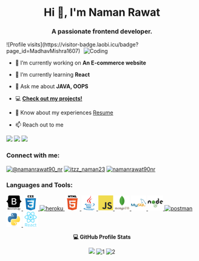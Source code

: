 <h1 align="center">Hi 👋, I'm Naman Rawat</h1>
<h3 align="center">A passionate frontend developer.</h3>
![Profile visits](https://visitor-badge.laobi.icu/badge?page_id=MadhavMishra1607)
<img align="right" alt="Coding" width="300" src="https://github.com/mayankchaudhary26/Cool-Readme-ideas/blob/master/data/chill%20scene.gif">

- 🔭 I’m currently working on **An E-commerce website**

- 🌱 I’m currently learning **React**

- 💬 Ask me about **JAVA, OOPS**
  
- 💻 **[Check out my projects!](https://github.com/Itzz-naman23?tab=repositories)**

- 📄 Know about my experiences [Resume](https://drive.google.com/file/d/1RyIWI5Wny_rU-ptW54RSHCujmpUi96BO/view?usp=sharing)

- 📫 Reach out to me <br>

[![](https://img.shields.io/badge/-Naman_Rawat-blue?style=for-the-badge&logo=Linkedin&logoColor=white&link=https://www.linkedin.com/in/naman-rawat-826068202/)](https://www.linkedin.com/in/naman-rawat-826068202/)
[![](https://img.shields.io/badge/-Itzz-naman23-171515?style=for-the-badge&logo=github&logoColor=white)](https://github.com/Itzz-naman23)
[![](https://img.shields.io/badge/-namanrawat90.nr@gmail.com-c14438?style=for-the-badge&logo=gmail&logoColor=white&link=mailto:NamanRawat)](mailto:namanrawat90.nr@gmail.com)
<br />

<h3 align="left">Connect with me:</h3>
<p align="lhttps://drive.google.com/file/d/1RyIWI5Wny_rU-ptW54RSHCujmpUi96BO/view?usp=sharinghttps://drive.google.com/file/d/1RyIWI5Wny_rU-ptW54RSHCujmpUi96BO/view?usp=sharinghttps://drive.google.com/file/d/1RyIWI5Wny_rU-ptW54RSHCujmpUi96BO/view?usp=sharinghttps://drive.google.com/file/d/1RyIWI5Wny_rU-ptW54RSHCujmpUi96BO/view?usp=sharinghttps://drive.google.com/file/d/1RyIWI5Wny_rU-ptW54RSHCujmpUi96BO/view?usp=sharingeft">
<a href="https://www.hackerrank.com/@namanrawat90_nr" target="blank"><img align="center" src="https://raw.githubusercontent.com/rahuldkjain/github-profile-readme-generator/master/src/images/icons/Social/hackerrank.svg" alt="@namanrawat90_nr" height="30" width="40" /></a>
<a href="https://www.leetcode.com/itzz_naman23" target="blank"><img align="center" src="https://raw.githubusercontent.com/rahuldkjain/github-profile-readme-generator/master/src/images/icons/Social/leet-code.svg" alt="itzz_naman23" height="30" width="40" /></a>
<a href="https://auth.geeksforgeeks.org/user/namanrawat90nr" target="blank"><img align="center" src="https://raw.githubusercontent.com/rahuldkjain/github-profile-readme-generator/master/src/images/icons/Social/geeks-for-geeks.svg" alt="namanrawat90nr" height="30" width="40" /></a>
</p>

<h3 align="left">Languages and Tools:</h3>
<p align="left"> <a href="https://getbootstrap.com" target="_blank" rel="noreferrer"> <img src="https://raw.githubusercontent.com/devicons/devicon/master/icons/bootstrap/bootstrap-plain-wordmark.svg" alt="bootstrap" width="40" height="40"/> </a> <a href="https://www.w3schools.com/css/" target="_blank" rel="noreferrer"> <img src="https://raw.githubusercontent.com/devicons/devicon/master/icons/css3/css3-original-wordmark.svg" alt="css3" width="40" height="40"/> </a> <a href="https://heroku.com" target="_blank" rel="noreferrer"> <img src="https://www.vectorlogo.zone/logos/heroku/heroku-icon.svg" alt="heroku" width="40" height="40"/> </a> <a href="https://www.w3.org/html/" target="_blank" rel="noreferrer"> <img src="https://raw.githubusercontent.com/devicons/devicon/master/icons/html5/html5-original-wordmark.svg" alt="html5" width="40" height="40"/> </a> <a href="https://www.java.com" target="_blank" rel="noreferrer"> <img src="https://raw.githubusercontent.com/devicons/devicon/master/icons/java/java-original.svg" alt="java" width="40" height="40"/> </a> <a href="https://developer.mozilla.org/en-US/docs/Web/JavaScript" target="_blank" rel="noreferrer"> <img src="https://raw.githubusercontent.com/devicons/devicon/master/icons/javascript/javascript-original.svg" alt="javascript" width="40" height="40"/> </a> <a href="https://www.mongodb.com/" target="_blank" rel="noreferrer"> <img src="https://raw.githubusercontent.com/devicons/devicon/master/icons/mongodb/mongodb-original-wordmark.svg" alt="mongodb" width="40" height="40"/> </a> <a href="https://www.mysql.com/" target="_blank" rel="noreferrer"> <img src="https://raw.githubusercontent.com/devicons/devicon/master/icons/mysql/mysql-original-wordmark.svg" alt="mysql" width="40" height="40"/> </a> <a href="https://nodejs.org" target="_blank" rel="noreferrer"> <img src="https://raw.githubusercontent.com/devicons/devicon/master/icons/nodejs/nodejs-original-wordmark.svg" alt="nodejs" width="40" height="40"/> </a> <a href="https://postman.com" target="_blank" rel="noreferrer"> <img src="https://www.vectorlogo.zone/logos/getpostman/getpostman-icon.svg" alt="postman" width="40" height="40"/> </a> <a href="https://www.python.org" target="_blank" rel="noreferrer"> <img src="https://raw.githubusercontent.com/devicons/devicon/master/icons/python/python-original.svg" alt="python" width="40" height="40"/> </a> <a href="https://reactjs.org/" target="_blank" rel="noreferrer"> <img src="https://raw.githubusercontent.com/devicons/devicon/master/icons/react/react-original-wordmark.svg" alt="react" width="40" height="40"/> </a> </p>

<summary style="text-align : center"><b>💻 GitHub Profile Stats</b>
  <br/>
  <p align="center">
  <img width="49%" src="https://github-readme-stats.vercel.app/api?username=Itzz-naman23&show_icons=true&locale=en&count_private=true&hide_border=true&title_color=fff&text_color=ddd&icon_color=1CADFB&bg_color=0F2D3D&include_all_commits=true" />
     <tr><td><img  width="49%" src="https://github-readme-streak-stats.herokuapp.com/?user=Itzz-naman23&theme=tokyonight"  display=block width=100% height=auto alt="1" ></td></tr>
<!--   <img width="49%" src="https://github-readme-streak-stats.herokuapp.com?user=MadhavMishra1607&hide_border=true&date_format=M%20j%5B%2C%20Y%5D&background=0F2D3D&stroke=1CADFB&ring=1CADFB&fire=1CADFB&currStreakNum=FFFFFF&sideNums=FFFFFF&currStreakLabel=1CADFB&border=DDDDDD00&sideLabels=DDDDDD&dates=CCCCCC" />
  </p> -->
 <td><img  width="49%" src="https://github-readme-stats.vercel.app/api/top-langs/?username=Itzz-naman23&theme=radical&layout=compact&hide=Jupyter%20Notebook"  display=block width=100% height=auto  alt="2" ></td>
  </summary>
<p align="center">
</p>
